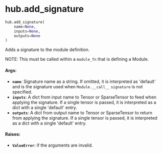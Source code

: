 <div itemscope itemtype="http://developers.google.com/ReferenceObject">
<meta itemprop="name" content="hub.add_signature" />
<meta itemprop="path" content="stable" />
</div>

# hub.add_signature

``` python
hub.add_signature(
    name=None,
    inputs=None,
    outputs=None
)
```

Adds a signature to the module definition.

NOTE: This must be called within a `module_fn` that is defining a Module.

#### Args:

* <b>`name`</b>: Signature name as a string. If omitted, it is interpreted as 'default'
    and is the signature used when `Module.__call__` `signature` is not
    specified.
* <b>`inputs`</b>: A dict from input name to Tensor or SparseTensor to feed when
    applying the signature. If a single tensor is passed, it is interpreted
    as a dict with a single 'default' entry.
* <b>`outputs`</b>: A dict from output name to Tensor or SparseTensor to return from
    applying the signature. If a single tensor is passed, it is interpreted
    as a dict with a single 'default' entry.


#### Raises:

* <b>`ValueError`</b>: if the arguments are invalid.
